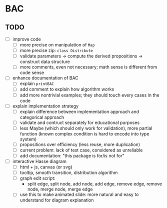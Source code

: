 # BAC

## TODO

- [ ]  improve code
    - [ ]  more precise on manipulation of `Map`
    - [ ]  more precise zip: `class Distribute`
    - [ ]  validate parameters -> compute the derived propositions -> construct data structure
    - [ ]  more comments, even not necessary; math sense is different from code sense
- [ ]  enhance documentation of BAC
    - [ ]  explain `printBAC`
    - [ ]  add comment to explain how algorithm works
    - [ ]  add more nontrivial examples; they should touch every cases in the code
- [ ]  explain implementation strategy
    - [ ]  explain difference between implementation approach and categorical approach
    - [ ]  validate and contruct separately for educational purposes
    - [ ]  less Maybe (which should only work for validation), more partial function (known complex condition is hard to encode into type system)
    - [ ]  propositions over efficiency (less reuse, more duplication)
    - [ ]  current problem: lack of test case, considered as unreliable
    - [ ]  add documentation: "this package is for/is not for"
- [ ]  interactive Hasse diagram
    - [ ]  html + js, canvas (or svg)
    - [ ]  tooltip, smooth transition, distribution algorithm
    - [ ]  graph edit script:
        - split edge, split node, add node, add edge, remove edge, remove node, merge node, merge edge
    - [ ]  use this to make animated slide: more natural and easy to understand for diagram explanation
